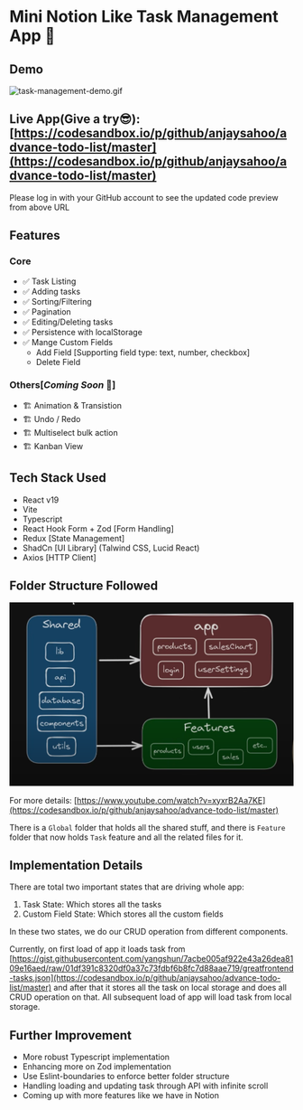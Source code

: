 # Mini Notion Like Task Management App 📑

## Demo
![task-management-demo.gif](images/task-management-demo.gif)

## Live App(Give a try😎): [https://codesandbox.io/p/github/anjaysahoo/advance-todo-list/master](https://codesandbox.io/p/github/anjaysahoo/advance-todo-list/master)
Please log in with your GitHub account to see the updated code preview from above URL
## Features

### Core
- ✅ Task Listing
- ✅ Adding tasks
- ✅ Sorting/Filtering
- ✅ Pagination
- ✅ Editing/Deleting tasks
- ✅ Persistence with localStorage
- ✅ Mange Custom Fields
  - Add Field [Supporting field type: text, number, checkbox]
  - Delete Field

### Others[_Coming Soon_ 🫣]

- 🏗️ Animation & Transistion
- 🏗️ Undo / Redo
- 🏗️ Multiselect bulk action
- 🏗️ Kanban View

## Tech Stack Used
- React v19
- Vite
- Typescript
- React Hook Form + Zod [Form Handling]
- Redux [State Management]
- ShadCn [UI Library] (Talwind CSS, Lucid React)
- Axios [HTTP Client]

## Folder Structure Followed
![img.png](images/img.png)

For more details: [https://www.youtube.com/watch?v=xyxrB2Aa7KE](https://codesandbox.io/p/github/anjaysahoo/advance-todo-list/master)

There is a `Global` folder that holds all the shared stuff, and there is `Feature` folder
that now holds `Task` feature and all the related files for it.

## Implementation Details

There are total two important states that are driving whole app:
1. Task State: Which stores all the tasks
2. Custom Field State: Which stores all the custom fields 

In these two states, we do our CRUD operation from different components.

Currently, on first load of app it loads task from [https://gist.githubusercontent.com/yangshun/7acbe005af922e43a26dea8109e16aed/raw/01df391c8320df0a37c73fdbf6b8fc7d88aae719/greatfrontend-tasks.json](https://codesandbox.io/p/github/anjaysahoo/advance-todo-list/master)
and after that it stores all the task on local storage and does all CRUD operation on that. All 
subsequent load of app will load task from local storage.


## Further Improvement

- More robust Typescript implementation
- Enhancing more on Zod implementation
- Use Eslint-boundaries to enforce better folder structure
- Handling loading and updating task through API with infinite scroll
- Coming up with more features like we have in Notion
